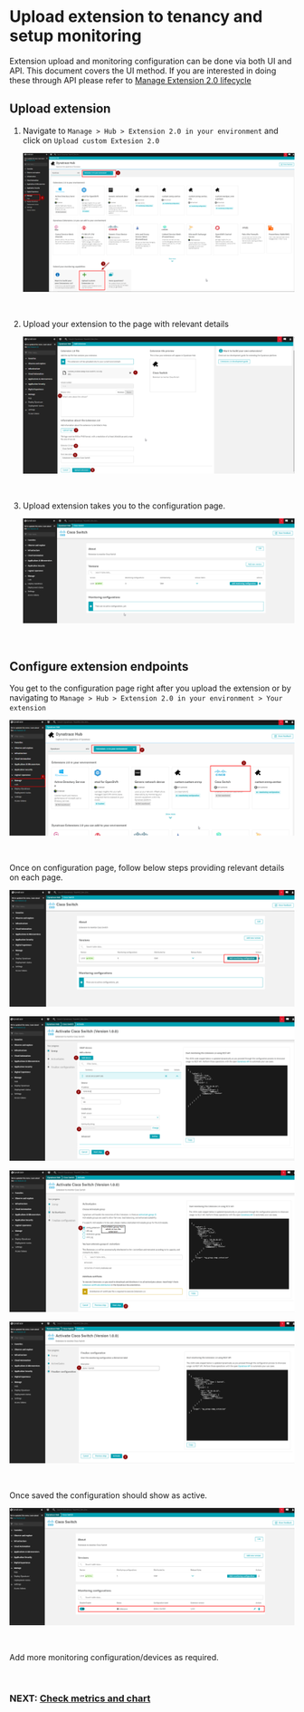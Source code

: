 # Upload extension to tenancy and setup monitoring

Extension upload and monitoring configuration can be done via both UI and API. This document covers the UI method. If you are interested in doing these through API please refer to [Manage Extension 2.0 lifecycle](https://www.dynatrace.com/support/help/shortlink/extension-lifecycle)

## Upload extension

1. Navigate to `Manage > Hub > Extension 2.0 in your environment` and click on `Upload custom Extesion 2.0` 

    ![extension upload](images/extension_upload.png)

<br/>

2. Upload your extension to the page with relevant details

    ![extension upload 2](images/extension_upload_2.png)

<br/>

3. Upload extension takes you to the configuration page.

    ![extension configuration](images/extension_configuration_0.png)


<br/>

## Configure extension endpoints

You get to the configuration page right after you upload the extension or by navigating to `Manage > Hub > Extension 2.0 in your environment > Your extension`

![extension configuration 1](images/extension_configuration_1.png)

<br/>

Once on configuration page, follow below steps providing relevant details on each page.

![extension configuration 2](images/extension_configuration_2.png)

![extension configuration 3](images/extension_configuration_3.png)

![extension configuration 4](images/extension_configuration_4.png)

![extension configuration 5](images/extension_configuration_5.png)

<br/>

Once saved the configuration should show as active.

![extension configuration 6](images/extension_configuration_6.png)

<br/>

Add more monitoring configuration/devices as required.

<br/>

### NEXT: [Check metrics and chart](5_Check_metrics_and_chart.md)
